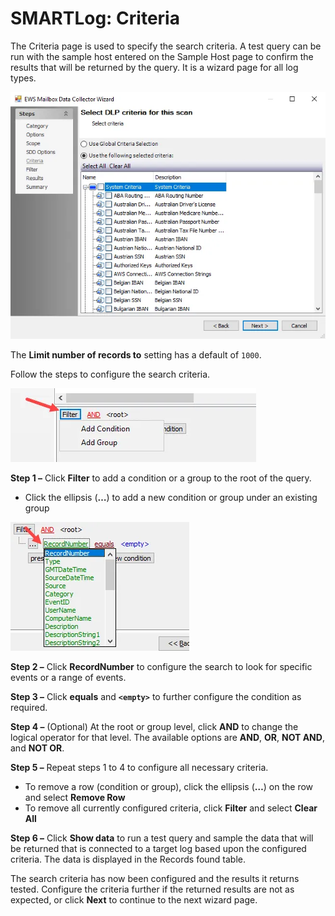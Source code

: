 # SMARTLog: Criteria

The Criteria page is used to specify the search criteria. A test query can be run with the sample host entered on the Sample Host page to confirm the results that will be returned by the query. It is a wizard page for all log types.

![SMART Log DC Wizard Criteria page](../../../../../../static/img/product_docs/accessanalyzer/enterpriseauditor/admin/datacollector/ewsmailbox/criteria.webp)

The __Limit number of records to__ setting has a default of ```1000```.

Follow the steps to configure the search criteria.

![Filter button on Criteria page](../../../../../../static/img/product_docs/accessanalyzer/enterpriseauditor/admin/datacollector/smartlog/criteriafilter.webp)

__Step 1 –__ Click __Filter__ to add a condition or a group to the root of the query.

- Click the ellipsis (__…__) to add a new condition or group under an existing group

![Configure search](../../../../../../static/img/product_docs/accessanalyzer/enterpriseauditor/admin/datacollector/smartlog/criteriarecordnumber.webp)

__Step 2 –__ Click __RecordNumber__ to configure the search to look for specific events or a range of events.

__Step 3 –__ Click __equals__ and __`<empty>`__ to further configure the condition as required.

__Step 4 –__ (Optional) At the root or group level, click __AND__ to change the logical operator for that level. The available options are __AND__, __OR__, __NOT AND__, and __NOT OR__.

__Step 5 –__ Repeat steps 1 to 4 to configure all necessary criteria.

- To remove a row (condition or group), click the ellipsis (__…__) on the row and select __Remove Row__
- To remove all currently configured criteria, click __Filter__ and select __Clear All__

__Step 6 –__ Click __Show data__ to run a test query and sample the data that will be returned that is connected to a target log based upon the configured criteria. The data is displayed in the Records found table.

The search criteria has now been configured and the results it returns tested. Configure the criteria further if the returned results are not as expected, or click __Next__ to continue to the next wizard page.

